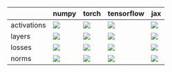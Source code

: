 |             | numpy                                                                                                                                                                  | torch                                                                                                                                                                  | tensorflow                                                                                                                                                             | jax                                                                                                                                                                    |
|:------------|:-----------------------------------------------------------------------------------------------------------------------------------------------------------------------|:-----------------------------------------------------------------------------------------------------------------------------------------------------------------------|:-----------------------------------------------------------------------------------------------------------------------------------------------------------------------|:-----------------------------------------------------------------------------------------------------------------------------------------------------------------------|
| activations | <a href="https://github.com/unifyai/ivy/actions/runs/3148094248" rel="noopener noreferrer" target="_blank"><img src=https://img.shields.io/badge/-success-success></a> | <a href="https://github.com/unifyai/ivy/actions/runs/3148094248" rel="noopener noreferrer" target="_blank"><img src=https://img.shields.io/badge/-success-success></a> | <a href="https://github.com/unifyai/ivy/actions/runs/3148094248" rel="noopener noreferrer" target="_blank"><img src=https://img.shields.io/badge/-success-success></a> | <a href="https://github.com/unifyai/ivy/actions/runs/3148094248" rel="noopener noreferrer" target="_blank"><img src=https://img.shields.io/badge/-success-success></a> |
| layers      | <a href="https://github.com/unifyai/ivy/actions/runs/3148196346" rel="noopener noreferrer" target="_blank"><img src=https://img.shields.io/badge/-success-success></a> | <a href="https://github.com/unifyai/ivy/actions/runs/3148094248" rel="noopener noreferrer" target="_blank"><img src=https://img.shields.io/badge/-failure-red></a>     | <a href="https://github.com/unifyai/ivy/actions/runs/3148094248" rel="noopener noreferrer" target="_blank"><img src=https://img.shields.io/badge/-failure-red></a>     | <a href="https://github.com/unifyai/ivy/actions/runs/3148094248" rel="noopener noreferrer" target="_blank"><img src=https://img.shields.io/badge/-failure-red></a>     |
| losses      | <a href="https://github.com/unifyai/ivy/actions/runs/3148094248" rel="noopener noreferrer" target="_blank"><img src=https://img.shields.io/badge/-success-success></a> | <a href="https://github.com/unifyai/ivy/actions/runs/3148094248" rel="noopener noreferrer" target="_blank"><img src=https://img.shields.io/badge/-success-success></a> | <a href="https://github.com/unifyai/ivy/actions/runs/3148094248" rel="noopener noreferrer" target="_blank"><img src=https://img.shields.io/badge/-success-success></a> | <a href="https://github.com/unifyai/ivy/actions/runs/3148094248" rel="noopener noreferrer" target="_blank"><img src=https://img.shields.io/badge/-success-success></a> |
| norms       | <a href="https://github.com/unifyai/ivy/actions/runs/3148094248" rel="noopener noreferrer" target="_blank"><img src=https://img.shields.io/badge/-success-success></a> | <a href="https://github.com/unifyai/ivy/actions/runs/3148094248" rel="noopener noreferrer" target="_blank"><img src=https://img.shields.io/badge/-success-success></a> | <a href="https://github.com/unifyai/ivy/actions/runs/3148094248" rel="noopener noreferrer" target="_blank"><img src=https://img.shields.io/badge/-success-success></a> | <a href="https://github.com/unifyai/ivy/actions/runs/3148094248" rel="noopener noreferrer" target="_blank"><img src=https://img.shields.io/badge/-success-success></a> |